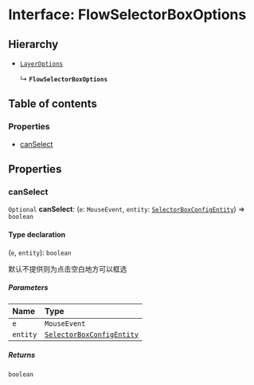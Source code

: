 # Interface: FlowSelectorBoxOptions

## Hierarchy

* [`LayerOptions`](/auto-docs/free-layout-editor/variables/LayerOptions-1.md)

  ↳ **`FlowSelectorBoxOptions`**

## Table of contents

### Properties

* [canSelect](/auto-docs/free-layout-editor/interfaces/FlowSelectorBoxOptions.md#canselect)

## Properties

### canSelect

`Optional` **canSelect**: (`e`: `MouseEvent`, `entity`: [`SelectorBoxConfigEntity`](/auto-docs/free-layout-editor/classes/SelectorBoxConfigEntity.md)) => `boolean`

#### Type declaration

(`e`, `entity`): `boolean`

默认不提供则为点击空白地方可以框选

##### Parameters

| Name | Type |
| :------ | :------ |
| `e` | `MouseEvent` |
| `entity` | [`SelectorBoxConfigEntity`](/auto-docs/free-layout-editor/classes/SelectorBoxConfigEntity.md) |

##### Returns

`boolean`

